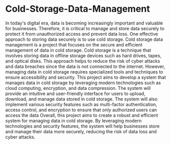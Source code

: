 # Cold-Storage-Data-Management
In today's digital era, data is becoming increasingly important and valuable for businesses. Therefore, it is critical to manage and store data securely to protect it from unauthorized access and prevent data loss. One effective approach to storing data securely is to use cold storage.
Cold storage data management is a project that focuses on the secure and efficient management of data in cold storage. Cold storage is a technique that involves storing data in offline storage devices such as hard drives, tapes, and optical disks. This approach helps to reduce the risk of cyber attacks and data breaches since the data is not connected to the internet. However, managing data in cold storage requires specialized tools and techniques to ensure accessibility and security.
      This project aims to develop a system that manages data in cold storage by leveraging modern technologies such as cloud computing, encryption, and data compression. The system will provide an intuitive and user-friendly interface for users to upload, download, and manage data stored in cold storage. The system will also implement various security features such as multi-factor authentication, access control, and encryption to ensure that only authorized users can access the data
Overall, this project aims to create a robust and efficient system for managing data in cold storage. By leveraging modern technologies and security features, the system will help businesses store and manage their data more securely, reducing the risk of data loss and cyber attacks.

